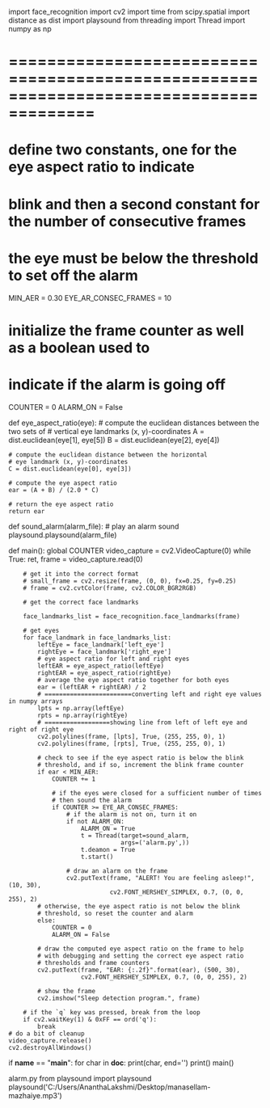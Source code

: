 import face_recognition
import cv2
import time
from scipy.spatial import distance as dist
import playsound
from threading import Thread
import numpy as np

# =======================================================================================

# define two constants, one for the eye aspect ratio to indicate
# blink and then a second constant for the number of consecutive frames
# the eye must be below the threshold to set off the alarm
MIN_AER = 0.30
EYE_AR_CONSEC_FRAMES = 10

# initialize the frame counter as well as a boolean used to
# indicate if the alarm is going off
COUNTER = 0
ALARM_ON = False


def eye_aspect_ratio(eye):
    # compute the euclidean distances between the two sets of
    # vertical eye landmarks (x, y)-coordinates
    A = dist.euclidean(eye[1], eye[5])
    B = dist.euclidean(eye[2], eye[4])

    # compute the euclidean distance between the horizontal
    # eye landmark (x, y)-coordinates
    C = dist.euclidean(eye[0], eye[3])

    # compute the eye aspect ratio
    ear = (A + B) / (2.0 * C)

    # return the eye aspect ratio
    return ear


def sound_alarm(alarm_file):
    # play an alarm sound
    playsound.playsound(alarm_file)


def main():
    global COUNTER
    video_capture = cv2.VideoCapture(0)
    while True:
        ret, frame = video_capture.read(0)

        # get it into the correct format
        # small_frame = cv2.resize(frame, (0, 0), fx=0.25, fy=0.25)
        # frame = cv2.cvtColor(frame, cv2.COLOR_BGR2RGB)

        # get the correct face landmarks

        face_landmarks_list = face_recognition.face_landmarks(frame)

        # get eyes
        for face_landmark in face_landmarks_list:
            leftEye = face_landmark['left_eye']
            rightEye = face_landmark['right_eye']
            # eye aspect ratio for left and right eyes
            leftEAR = eye_aspect_ratio(leftEye)
            rightEAR = eye_aspect_ratio(rightEye)
            # average the eye aspect ratio together for both eyes
            ear = (leftEAR + rightEAR) / 2
            # ========================converting left and right eye values in numpy arrays
            lpts = np.array(leftEye)
            rpts = np.array(rightEye)
            # ==================showing line from left of left eye and right of right eye
            cv2.polylines(frame, [lpts], True, (255, 255, 0), 1)
            cv2.polylines(frame, [rpts], True, (255, 255, 0), 1)

            # check to see if the eye aspect ratio is below the blink
            # threshold, and if so, increment the blink frame counter
            if ear < MIN_AER:
                COUNTER += 1

                # if the eyes were closed for a sufficient number of times
                # then sound the alarm
                if COUNTER >= EYE_AR_CONSEC_FRAMES:
                    # if the alarm is not on, turn it on
                    if not ALARM_ON:
                        ALARM_ON = True
                        t = Thread(target=sound_alarm,
                                   args=('alarm.py',))
                        t.deamon = True
                        t.start()

                    # draw an alarm on the frame
                    cv2.putText(frame, "ALERT! You are feeling asleep!", (10, 30),
                                cv2.FONT_HERSHEY_SIMPLEX, 0.7, (0, 0, 255), 2)
            # otherwise, the eye aspect ratio is not below the blink
            # threshold, so reset the counter and alarm
            else:
                COUNTER = 0
                ALARM_ON = False

            # draw the computed eye aspect ratio on the frame to help
            # with debugging and setting the correct eye aspect ratio
            # thresholds and frame counters
            cv2.putText(frame, "EAR: {:.2f}".format(ear), (500, 30),
                        cv2.FONT_HERSHEY_SIMPLEX, 0.7, (0, 0, 255), 2)

            # show the frame
            cv2.imshow("Sleep detection program.", frame)

        # if the `q` key was pressed, break from the loop
        if cv2.waitKey(1) & 0xFF == ord('q'):
            break
    # do a bit of cleanup
    video_capture.release()
    cv2.destroyAllWindows()


if __name__ == "__main__":
    for char in __doc__:
        print(char, end='')
    print()
    main()




alarm.py
from playsound import playsound
playsound('C:/Users/AnanthaLakshmi/Desktop/manasellam-mazhaiye.mp3')
